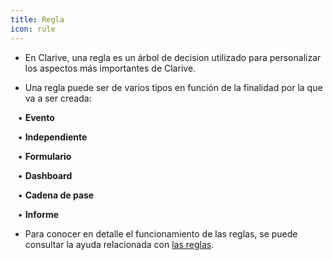 ```yaml
---
title: Regla
icon: rule
---
```


* En Clarive, una regla es un árbol de decision utilizado para personalizar los aspectos más importantes de Clarive.

* Una regla puede ser de varios tipos en función de la finalidad por la que va a ser creada: <br />

&nbsp; &nbsp;• **Evento** <br />

&nbsp; &nbsp;• **Independiente**  <br />

&nbsp; &nbsp;• **Formulario** <br />

&nbsp; &nbsp;• **Dashboard** <br />

&nbsp; &nbsp;• **Cadena de pase** <br />

&nbsp; &nbsp;• **Informe** <br />


* Para conocer en detalle el funcionamiento de las reglas, se puede consultar la ayuda relacionada con [las reglas](es/Reglas/rule-concepts).